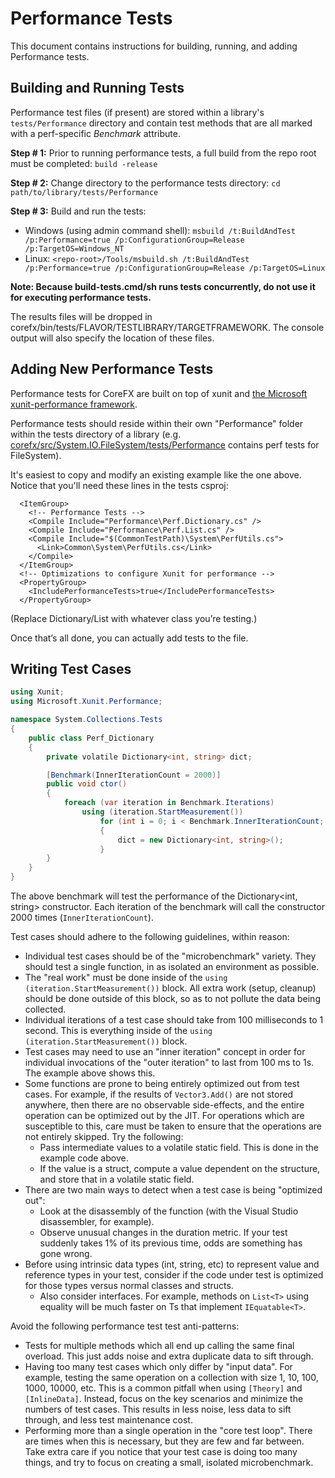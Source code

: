 # Performance Tests

This document contains instructions for building, running, and adding Performance tests.

## Building and Running Tests

Performance test files (if present) are stored within a library's `tests/Performance` directory and contain test methods that are all marked with a perf-specific _Benchmark_ attribute.

**Step # 1:** Prior to running performance tests, a full build from the repo root must be completed: `build -release`

**Step # 2:** Change directory to the performance tests directory: `cd path/to/library/tests/Performance`

**Step # 3:** Build and run the tests:

* Windows (using admin command shell): `msbuild /t:BuildAndTest /p:Performance=true /p:ConfigurationGroup=Release /p:TargetOS=Windows_NT`
* Linux: `<repo-root>/Tools/msbuild.sh /t:BuildAndTest /p:Performance=true /p:ConfigurationGroup=Release /p:TargetOS=Linux`

**Note: Because build-tests.cmd/sh runs tests concurrently, do not use it for executing performance tests.**

The results files will be dropped in corefx/bin/tests/FLAVOR/TESTLIBRARY/TARGETFRAMEWORK. The console output will also specify the location of these files.

## Adding New Performance Tests

Performance tests for CoreFX are built on top of xunit and [the Microsoft xunit-performance framework](https://github.com/Microsoft/xunit-performance/).

Performance tests should reside within their own "Performance" folder within the tests directory of a library (e.g. [corefx/src/System.IO.FileSystem/tests/Performance](https://github.com/dotnet/corefx/tree/master/src/System.IO.FileSystem/tests/Performance) contains perf tests for FileSystem).

It's easiest to copy and modify an existing example like the one above. Notice that you'll need these lines in the tests csproj:

```
  <ItemGroup>
    <!-- Performance Tests -->
    <Compile Include="Performance\Perf.Dictionary.cs" />
    <Compile Include="Performance\Perf.List.cs" />
    <Compile Include="$(CommonTestPath)\System\PerfUtils.cs">
      <Link>Common\System\PerfUtils.cs</Link>
    </Compile>
  </ItemGroup>
  <!-- Optimizations to configure Xunit for performance -->
  <PropertyGroup>
    <IncludePerformanceTests>true</IncludePerformanceTests>
  </PropertyGroup>
```

(Replace Dictionary/List with whatever class you’re testing.)

Once that’s all done, you can actually add tests to the file.

## Writing Test Cases

```C#
using Xunit;
using Microsoft.Xunit.Performance;

namespace System.Collections.Tests
{
    public class Perf_Dictionary
    {
        private volatile Dictionary<int, string> dict;

        [Benchmark(InnerIterationCount = 2000)]
        public void ctor()
        {
            foreach (var iteration in Benchmark.Iterations)
                using (iteration.StartMeasurement())
                    for (int i = 0; i < Benchmark.InnerIterationCount; i++)
                    {
                        dict = new Dictionary<int, string>();
                    }
        }
    }
}
```

The above benchmark will test the performance of the Dictionary<int, string> constructor. Each iteration of the benchmark will call the constructor 2000 times (`InnerIterationCount`).

Test cases should adhere to the following guidelines, within reason:

* Individual test cases should be of the "microbenchmark" variety. They should test a single function, in as isolated an environment as possible.
* The "real work" must be done inside of the `using (iteration.StartMeasurement())` block. All extra work (setup, cleanup) should be done outside of this block, so as to not pollute the data being collected.
* Individual iterations of a test case should take from 100 milliseconds to 1 second. This is everything inside of the `using (iteration.StartMeasurement())` block.
* Test cases may need to use an "inner iteration" concept in order for individual invocations of the "outer iteration" to last from 100 ms to 1s. The example above shows this.
* Some functions are prone to being entirely optimized out from test cases. For example, if the results of `Vector3.Add()` are not stored anywhere, then there are no observable side-effects, and the entire operation can be optimized out by the JIT. For operations which are susceptible to this, care must be taken to ensure that the operations are not entirely skipped. Try the following:
    * Pass intermediate values to a volatile static field. This is done in the example code above.
    * If the value is a struct, compute a value dependent on the structure, and store that in a volatile static field.
* There are two main ways to detect when a test case is being "optimized out":
    * Look at the disassembly of the function (with the Visual Studio disassembler, for example).
    * Observe unusual changes in the duration metric. If your test suddenly takes 1% of its previous time, odds are something has gone wrong.
* Before using intrinsic data types (int, string, etc) to represent value and reference types in your test, consider if the code under test is optimized for those types versus normal classes and structs.
    * Also consider interfaces. For example, methods on `List<T>` using equality will be much faster on Ts that implement `IEquatable<T>`.

Avoid the following performance test test anti-patterns:

* Tests for multiple methods which all end up calling the same final overload. This just adds noise and extra duplicate data to sift through.
* Having too many test cases which only differ by "input data". For example, testing the same operation on a collection with size 1, 10, 100, 1000, 10000, etc. This is a common pitfall when using `[Theory]` and `[InlineData]`. Instead, focus on the key scenarios and minimize the numbers of test cases. This results in less noise, less data to sift through, and less test maintenance cost.
* Performing more than a single operation in the "core test loop". There are times when this is necessary, but they are few and far between. Take extra care if you notice that your test case is doing too many things, and try to focus on creating a small, isolated microbenchmark.
